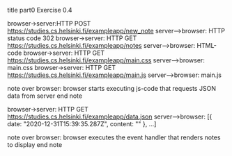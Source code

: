 title part0 Exercise 0.4

browser->server:HTTP POST https://studies.cs.helsinki.fi/exampleapp/new_note
server-->browser: HTTP status code 302
browser->server: HTTP GET https://studies.cs.helsinki.fi/exampleapp/notes
server-->browser: HTML-code
browser->server: HTTP GET https://studies.cs.helsinki.fi/exampleapp/main.css
server-->browser: main.css
browser->server: HTTP GET https://studies.cs.helsinki.fi/exampleapp/main.js
server-->browser: main.js

note over browser:
browser starts executing js-code
that requests JSON data from server
end note

browser->server: HTTP GET https://studies.cs.helsinki.fi/exampleapp/data.json
server-->browser: [{ date: "2020-12-31T15:39:35.287Z", content: "" }, ...]

note over browser:
browser executes the event handler
that renders notes to display
end note
